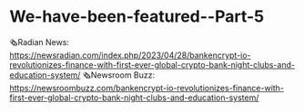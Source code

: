 # We-have-been-featured--Part-5
🗞️Radian News: https://newsradian.com/index.php/2023/04/28/bankencrypt-io-revolutionizes-finance-with-first-ever-global-crypto-bank-night-clubs-and-education-system/  🗞️Newsroom Buzz: https://newsroombuzz.com/bankencrypt-io-revolutionizes-finance-with-first-ever-global-crypto-bank-night-clubs-and-education-system/ 
